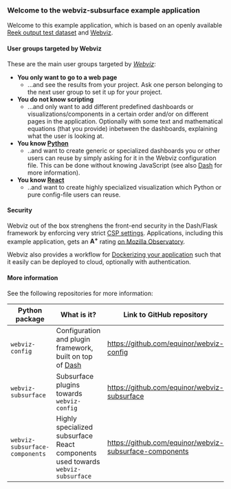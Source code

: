 ### Welcome to the webviz-subsurface example application

Welcome to this example application, which is based on an openly available
[Reek output test dataset](https://github.com/equinor/webviz-subsurface-testdata)
and [Webviz](https://github.com/equinor/webviz-config).

#### User groups targeted by Webviz

These are the main user groups targeted by [*Webviz*]((https://github.com/equinor/webviz-config)):

  - **You only want to go to a web page**
    - ...and see the results from your project. Ask one person belonging to the next
      user group to set it up for your project.
  - **You do not know scripting**
    - ...and only want to add different predefined dashboards or
      visualizations/components in a certain order and/or on different pages in the
      application. Optionally with some text and mathematical equations (that you provide)
      inbetween the  dashboards, explaining what the user is looking at.
  - **You know [Python](https://www.python.org/)**
    - ..and want to create generic or specialized dashboards you or other users can reuse
      by simply asking for it in the Webviz configuration file. This can be done without
      knowing JavaScript (see also [Dash](https://plot.ly/dash/) for more information).
  - **You know [React](https://reactjs.org/)**
    - ..and want to create highly specialized visualization which Python
      or pure config-file users can reuse.
  
#### Security

Webviz out of the box strenghens the front-end security in the Dash/Flask framework
by enforcing very strict [CSP settings](https://developer.mozilla.org/en-US/docs/Web/HTTP/CSP).
Applications, including this example application, gets an **A<sup>+</sup>** rating
[on Mozilla Observatory](https://observatory.mozilla.org/analyze/webviz-subsurface-example.azurewebsites.net).

Webviz also provides a workflow for
[Dockerizing your application](https://en.wikipedia.org/wiki/Docker_(software))
such that it easily can be deployed to cloud, optionally with authentication.

#### More information

See the following repositories for more information:

Python package                 | What is it?                                                                                | Link to GitHub repository
------------------------------ | ------------------------------------------------------------------------------------------ | ----------------------------------------
`webviz-config`                | Configuration and plugin framework, built on top of [Dash](https://github.com/plotly/dash) | <https://github.com/equinor/webviz-config>
`webviz-subsurface`            | Subsurface plugins towards `webviz-config`                                                 | <https://github.com/equinor/webviz-subsurface>
`webviz-subsurface-components` | Highly specialized subsurface React components used towards `webviz-subsurface`            | <https://github.com/equinor/webviz-subsurface-components>
